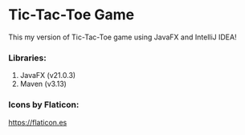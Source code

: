 # Tic-Tac-Toe Game
This my version of Tic-Tac-Toe game using JavaFX and IntelliJ IDEA!

### Libraries:
1. JavaFX (v21.0.3)
2. Maven (v3.13)

### Icons by Flaticon:
<https://flaticon.es>
